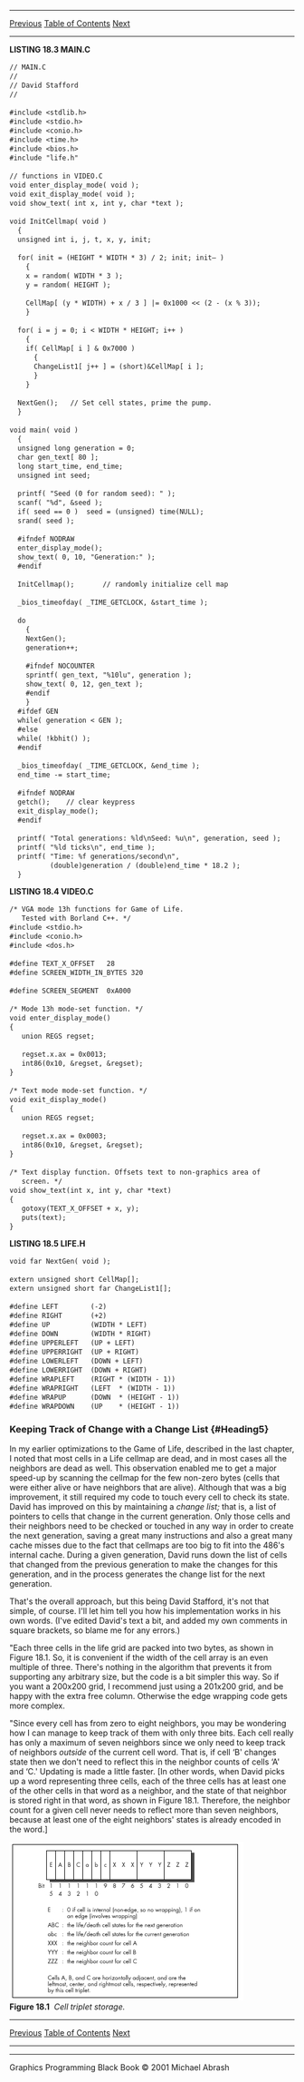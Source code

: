   ------------------------ --------------------------------- --------------------
  [Previous](18-03.html)   [Table of Contents](index.html)   [Next](18-05.html)
  ------------------------ --------------------------------- --------------------

**LISTING 18.3 MAIN.C**

    // MAIN.C
    //
    // David Stafford
    //

    #include <stdlib.h>
    #include <stdio.h>
    #include <conio.h>
    #include <time.h>
    #include <bios.h>
    #include "life.h"

    // functions in VIDEO.C
    void enter_display_mode( void );
    void exit_display_mode( void );
    void show_text( int x, int y, char *text );

    void InitCellmap( void )
      {
      unsigned int i, j, t, x, y, init;

      for( init = (HEIGHT * WIDTH * 3) / 2; init; init— )
        {
        x = random( WIDTH * 3 );
        y = random( HEIGHT );

        CellMap[ (y * WIDTH) + x / 3 ] |= 0x1000 << (2 - (x % 3));
        }

      for( i = j = 0; i < WIDTH * HEIGHT; i++ )
        {
        if( CellMap[ i ] & 0x7000 )
          {
          ChangeList1[ j++ ] = (short)&CellMap[ i ];
          }
        }

      NextGen();   // Set cell states, prime the pump.
      }

    void main( void )
      {
      unsigned long generation = 0;
      char gen_text[ 80 ];
      long start_time, end_time;
      unsigned int seed;

      printf( "Seed (0 for random seed): " );
      scanf( "%d", &seed );
      if( seed == 0 )  seed = (unsigned) time(NULL);
      srand( seed );

      #ifndef NODRAW
      enter_display_mode();
      show_text( 0, 10, "Generation:" );
      #endif

      InitCellmap();       // randomly initialize cell map

      _bios_timeofday( _TIME_GETCLOCK, &start_time );

      do
        {
        NextGen();
        generation++;

        #ifndef NOCOUNTER
        sprintf( gen_text, "%10lu", generation );
        show_text( 0, 12, gen_text );
        #endif
        }
      #ifdef GEN
      while( generation < GEN );
      #else
      while( !kbhit() );
      #endif

      _bios_timeofday( _TIME_GETCLOCK, &end_time );
      end_time -= start_time;

      #ifndef NODRAW
      getch();    // clear keypress
      exit_display_mode();
      #endif

      printf( "Total generations: %ld\nSeed: %u\n", generation, seed );
      printf( "%ld ticks\n", end_time );
      printf( "Time: %f generations/second\n",
              (double)generation / (double)end_time * 18.2 );
      }

**LISTING 18.4 VIDEO.C**

    /* VGA mode 13h functions for Game of Life.
       Tested with Borland C++. */
    #include <stdio.h>
    #include <conio.h>
    #include <dos.h>

    #define TEXT_X_OFFSET   28
    #define SCREEN_WIDTH_IN_BYTES 320

    #define SCREEN_SEGMENT  0xA000

    /* Mode 13h mode-set function. */
    void enter_display_mode()
    {
       union REGS regset;

       regset.x.ax = 0x0013;
       int86(0x10, &regset, &regset);
    }

    /* Text mode mode-set function. */
    void exit_display_mode()
    {
       union REGS regset;

       regset.x.ax = 0x0003;
       int86(0x10, &regset, &regset);
    }

    /* Text display function. Offsets text to non-graphics area of
       screen. */
    void show_text(int x, int y, char *text)
    {
       gotoxy(TEXT_X_OFFSET + x, y);
       puts(text);
    }

**LISTING 18.5 LIFE.H**

    void far NextGen( void );

    extern unsigned short CellMap[];
    extern unsigned short far ChangeList1[];

    #define LEFT        (-2)
    #define RIGHT       (+2)
    #define UP          (WIDTH * LEFT)
    #define DOWN        (WIDTH * RIGHT)
    #define UPPERLEFT   (UP + LEFT)
    #define UPPERRIGHT  (UP + RIGHT)
    #define LOWERLEFT   (DOWN + LEFT)
    #define LOWERRIGHT  (DOWN + RIGHT)
    #define WRAPLEFT    (RIGHT * (WIDTH - 1))
    #define WRAPRIGHT   (LEFT  * (WIDTH - 1))
    #define WRAPUP      (DOWN  * (HEIGHT - 1))
    #define WRAPDOWN    (UP    * (HEIGHT - 1))

### Keeping Track of Change with a Change List {#Heading5}

In my earlier optimizations to the Game of Life, described in the last
chapter, I noted that most cells in a Life cellmap are dead, and in most
cases all the neighbors are dead as well. This observation enabled me to
get a major speed-up by scanning the cellmap for the few non-zero bytes
(cells that were either alive or have neighbors that are alive).
Although that was a big improvement, it still required my code to touch
every cell to check its state. David has improved on this by maintaining
a *change list;* that is, a list of pointers to cells that change in the
current generation. Only those cells and their neighbors need to be
checked or touched in any way in order to create the next generation,
saving a great many instructions and also a great many cache misses due
to the fact that cellmaps are too big to fit into the 486's internal
cache. During a given generation, David runs down the list of cells that
changed from the previous generation to make the changes for this
generation, and in the process generates the change list for the next
generation.

That's the overall approach, but this being David Stafford, it's not
that simple, of course. I'll let him tell you how his implementation
works in his own words. (I've edited David's text a bit, and added my
own comments in square brackets, so blame me for any errors.)

"Each three cells in the life grid are packed into two bytes, as shown
in Figure 18.1. So, it is convenient if the width of the cell array is
an even multiple of three. There's nothing in the algorithm that
prevents it from supporting any arbitrary size, but the code is a bit
simpler this way. So if you want a 200x200 grid, I recommend just using
a 201x200 grid, and be happy with the extra free column. Otherwise the
edge wrapping code gets more complex.

"Since every cell has from zero to eight neighbors, you may be wondering
how I can manage to keep track of them with only three bits. Each cell
really has only a maximum of seven neighbors since we only need to keep
track of neighbors *outside* of the current cell word. That is, if cell
‘B' changes state then we don't need to reflect this in the neighbor
counts of cells ‘A' and ‘C.' Updating is made a little faster. [In other
words, when David picks up a word representing three cells, each of the
three cells has at least one of the other cells in that word as a
neighbor, and the state of that neighbor is stored right in that word,
as shown in Figure 18.1. Therefore, the neighbor count for a given cell
never needs to reflect more than seven neighbors, because at least one
of the eight neighbors' states is already encoded in the word.]

![](images/18-01.jpg)\
 **Figure 18.1**  *Cell triplet storage.*

  ------------------------ --------------------------------- --------------------
  [Previous](18-03.html)   [Table of Contents](index.html)   [Next](18-05.html)
  ------------------------ --------------------------------- --------------------

* * * * *

Graphics Programming Black Book © 2001 Michael Abrash

